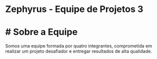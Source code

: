 # Zephyrus - Equipe de Projetos 3

# # **Sobre a Equipe**
Somos uma equipe formada por quatro integrantes, comprometida em realizar um projeto desafiador e entregar resultados de alta qualidade.
